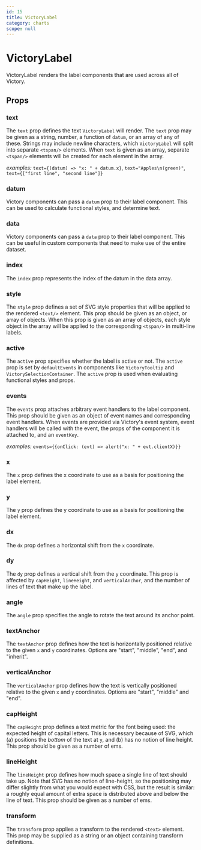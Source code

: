 ```yaml
---
id: 15
title: VictoryLabel
category: charts
scope: null
---
```

# VictoryLabel

VictoryLabel renders the label components that are used across all of Victory.

## Props

### text

The `text` prop defines the text `VictoryLabel` will render. The `text` prop may be given as a
string, number, a function of `datum`, or an array of any of these. Strings may include newline
characters, which `VictoryLabel` will split into separate `<tspan/>` elements. When `text` is given
as an array, separate `<tspan/>` elements will be created for each element in the array.

*examples:* `text={(datum) => "x: " + datum.x}`, `text="Apples\n(green)"`, `text={["first line", "second line"]}`

### datum

Victory components can pass a `datum` prop to their label component. This can
be used to calculate functional styles, and determine text.

### data

Victory components can pass a `data` prop to their label component. This can be useful in custom components that need to make use of the entire dataset.

### index

The `index` prop represents the index of the datum in the data array.

### style

The `style` prop defines a set of SVG style properties that will be applied to the rendered
`<text/>` element. This prop should be given as an object, or array of objects. When this prop is
given as an array of objects, each style object in the array will be applied to the corresponding
`<tspan/>` in multi-line labels.

### active

The `active` prop specifies whether the label is active or not. The `active` prop is set by `defaultEvents` in components like `VictoryTooltip` and `VictorySelectionContainer`. The `active` prop is used when evaluating functional styles and props.

### events

The `events` prop attaches arbitrary event handlers to the label component. This prop should be given as an object of event names and corresponding event handlers. When events are provided via Victory's event system, event handlers will be called with the event, the props of the component it is attached to, and an `eventKey`.

*examples:* `events={{onClick: (evt) => alert("x: " + evt.clientX)}}`

### x

The `x` prop defines the x coordinate to use as a basis for positioning the label element.

### y

The `y` prop defines the y coordinate to use as a basis for positioning the label element.

### dx

The `dx` prop defines a horizontal shift from the `x` coordinate.

### dy

The `dy` prop defines a vertical shift from the `y` coordinate. This prop is affected by `capHeight`, `lineHeight`, and `verticalAnchor`, and the number of lines of text that make up the label.

### angle

The `angle` prop specifies the angle to rotate the text around its anchor point.

### textAnchor

The `textAnchor` prop defines how the text is horizontally positioned relative to the given `x` and `y` coordinates. Options are "start", "middle", "end", and "inherit".

### verticalAnchor

The `verticalAnchor` prop defines how the text is vertically positioned relative to the given `x` and `y` coordinates. Options are "start", "middle" and "end".

### capHeight

The `capHeight` prop defines a text metric for the font being used: the expected height of capital letters. This is necessary because of SVG, which (a) positions the *bottom* of the text at `y`, and (b) has no notion of line height. This prop should be given as a number of ems.

### lineHeight

The `lineHeight` prop defines how much space a single line of text should take up. Note that SVG has no notion of line-height, so the positioning may differ slightly from what you would expect with CSS, but the result is similar: a roughly equal amount of extra space is distributed above and below the line of text. This prop should be given as a number of ems.

### transform

The `transform` prop applies a transform to the rendered `<text>` element. This prop may be supplied as a string or an object containing transform definitions.
